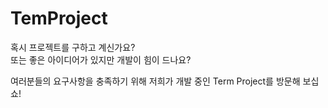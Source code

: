 # TemProject


 혹시 프로젝트를 구하고 계신가요?  
 또는 좋은 아이디어가 있지만 개발이 힘이 드나요?
 
여러분들의 요구사항을 충족하기 위해 저희가 개발 중인  Term Project를  방문해 보십쇼!
